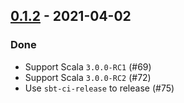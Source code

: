 ## [0.1.2](https://github.com/Kevin-Lee/just-semver/issues?utf8=%E2%9C%93&q=is%3Aissue+is%3Aclosed+milestone%3Amilestone3) - 2021-04-02

### Done
* Support Scala `3.0.0-RC1` (#69)
* Support Scala `3.0.0-RC2` (#72)
* Use `sbt-ci-release` to release (#75)
